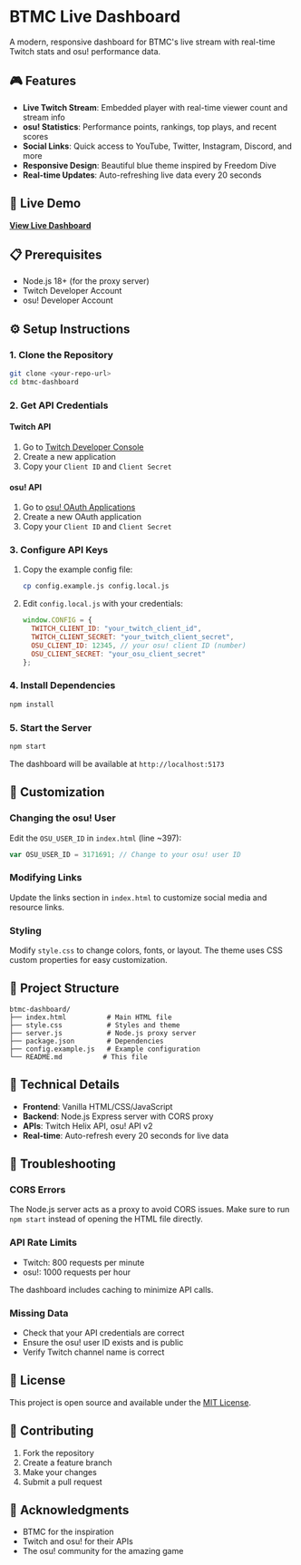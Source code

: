 # BTMC Live Dashboard

A modern, responsive dashboard for BTMC's live stream with real-time Twitch stats and osu! performance data.

## 🎮 Features

- **Live Twitch Stream**: Embedded player with real-time viewer count and stream info
- **osu! Statistics**: Performance points, rankings, top plays, and recent scores
- **Social Links**: Quick access to YouTube, Twitter, Instagram, Discord, and more
- **Responsive Design**: Beautiful blue theme inspired by Freedom Dive
- **Real-time Updates**: Auto-refreshing live data every 20 seconds

## 🚀 Live Demo

**[View Live Dashboard](http://doc.ekka.fr:5173)**

## 📋 Prerequisites

- Node.js 18+ (for the proxy server)
- Twitch Developer Account
- osu! Developer Account

## ⚙️ Setup Instructions

### 1. Clone the Repository

```bash
git clone <your-repo-url>
cd btmc-dashboard
```

### 2. Get API Credentials

#### Twitch API
1. Go to [Twitch Developer Console](https://dev.twitch.tv/console)
2. Create a new application
3. Copy your `Client ID` and `Client Secret`

#### osu! API
1. Go to [osu! OAuth Applications](https://osu.ppy.sh/home/account/edit#new-oauth-application)
2. Create a new OAuth application
3. Copy your `Client ID` and `Client Secret`

### 3. Configure API Keys

1. Copy the example config file:
   ```bash
   cp config.example.js config.local.js
   ```

2. Edit `config.local.js` with your credentials:
   ```javascript
   window.CONFIG = {
     TWITCH_CLIENT_ID: "your_twitch_client_id",
     TWITCH_CLIENT_SECRET: "your_twitch_client_secret",
     OSU_CLIENT_ID: 12345, // your osu! client ID (number)
     OSU_CLIENT_SECRET: "your_osu_client_secret"
   };
   ```

### 4. Install Dependencies

```bash
npm install
```

### 5. Start the Server

```bash
npm start
```

The dashboard will be available at `http://localhost:5173`

## 🎨 Customization

### Changing the osu! User
Edit the `OSU_USER_ID` in `index.html` (line ~397):
```javascript
var OSU_USER_ID = 3171691; // Change to your osu! user ID
```

### Modifying Links
Update the links section in `index.html` to customize social media and resource links.

### Styling
Modify `style.css` to change colors, fonts, or layout. The theme uses CSS custom properties for easy customization.

## 📁 Project Structure

```
btmc-dashboard/
├── index.html          # Main HTML file
├── style.css           # Styles and theme
├── server.js           # Node.js proxy server
├── package.json        # Dependencies
├── config.example.js   # Example configuration
└── README.md          # This file
```

## 🔧 Technical Details

- **Frontend**: Vanilla HTML/CSS/JavaScript
- **Backend**: Node.js Express server with CORS proxy
- **APIs**: Twitch Helix API, osu! API v2
- **Real-time**: Auto-refresh every 20 seconds for live data

## 🐛 Troubleshooting

### CORS Errors
The Node.js server acts as a proxy to avoid CORS issues. Make sure to run `npm start` instead of opening the HTML file directly.

### API Rate Limits
- Twitch: 800 requests per minute
- osu!: 1000 requests per hour

The dashboard includes caching to minimize API calls.

### Missing Data
- Check that your API credentials are correct
- Ensure the osu! user ID exists and is public
- Verify Twitch channel name is correct

## 📄 License

This project is open source and available under the [MIT License](LICENSE).

## 🤝 Contributing

1. Fork the repository
2. Create a feature branch
3. Make your changes
4. Submit a pull request

## 🙏 Acknowledgments

- BTMC for the inspiration
- Twitch and osu! for their APIs
- The osu! community for the amazing game
